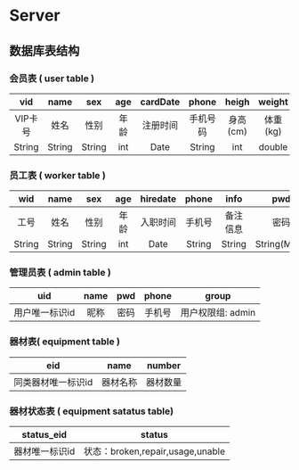 # Server

## 数据库表结构

### 会员表 ( user table )
| vid | name | sex | age | cardDate | phone | heigh | weight | pwd |
| :----: | :----: | :----: | :----: | :----: | :----: | :----: | :----: | :----: |
| VIP卡号 | 姓名 | 性别 | 年龄 | 注册时间 | 手机号码 | 身高(cm) | 体重(kg) |  密码 |
| String | String | String | int | Date | String | int | double | String(MD5) |

### 员工表 ( worker table )
| wid | name | sex | age | hiredate | phone | info | pwd |
| :----: | :----: | :----: | :----: | :----: | :----: | :----: | :----: |
| 工号 | 姓名 | 性别 | 年龄 | 入职时间 | 手机号 | 备注信息 | 密码 |
| String | String | String | int | Date | String | String | String(MD5) |

### 管理员表 ( admin table )
| uid | name | pwd | phone | group |
| :----: | :----: | :----: | :----: | :----: |
| 用户唯一标识id | 昵称 | 密码 | 手机号 | 用户权限组: admin |

### 器材表( equipment table )
| eid | name | number |
| :----: | :----: | :----: |
| 同类器材唯一标识id | 器材名称 | 器材数量 |

### 器材状态表 ( equipment satatus table)
| status_eid | status |
| :----: | :----: |
| 器材唯一标识id | 状态：broken,repair,usage,unable |

